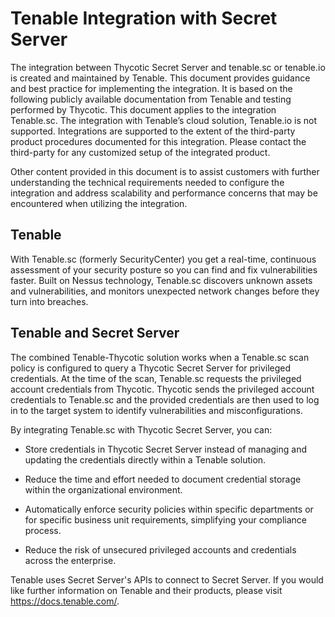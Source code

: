 [title]: # (Tenable)
[tags]: # (introduction)
[priority]: # (1)
# Tenable Integration with Secret Server

The integration between Thycotic Secret Server and tenable.sc or tenable.io is created and maintained by Tenable. This document provides guidance and best practice for implementing the integration. It is based on the following publicly available documentation from Tenable and testing performed by Thycotic. This document applies to the integration Tenable.sc. The integration with Tenable’s cloud solution, Tenable.io is not supported. Integrations are supported to the extent of the third-party product procedures documented for this integration. Please contact the third-party for any customized setup of the integrated product.

Other content provided in this document is to assist customers with further understanding the technical requirements needed to configure the integration and address scalability and performance concerns that may be encountered when utilizing the integration.

## Tenable
With Tenable.sc (formerly SecurityCenter) you get a real-time, continuous assessment of your security posture so you can find and fix vulnerabilities faster. Built on Nessus technology, Tenable.sc discovers unknown assets and vulnerabilities, and monitors unexpected network changes before they turn into breaches.

## Tenable and Secret Server

The combined Tenable-Thycotic solution works when a Tenable.sc scan policy is configured to query a
Thycotic Secret Server for privileged credentials. At the time of the scan, Tenable.sc requests the privileged account credentials from Thycotic. Thycotic sends the privileged account credentials to Tenable.sc and the provided credentials are then used to log in to the target system to identify vulnerabilities and misconfigurations.

By integrating Tenable.sc with Thycotic Secret Server, you can:

* Store credentials in Thycotic Secret Server instead of managing and updating the credentials directly within a Tenable solution.

* Reduce the time and effort needed to document credential storage within the organizational
environment.

* Automatically enforce security policies within specific departments or for specific business unit
requirements, simplifying your compliance process.

* Reduce the risk of unsecured privileged accounts and credentials across the enterprise.

Tenable uses Secret Server's APIs to connect to Secret Server. If you would like further information on Tenable and their products, please visit https://docs.tenable.com/.
